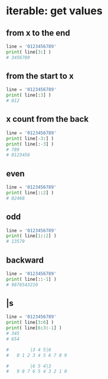 # iterable: get values

## from x to the end
```python
line = '0123456789'
print( line[3:] )
# 3456789
```

## from the start to x
```python
line = '0123456789'
print( line[:3] )
# 012
```

## x count from the back
```python
line = '0123456789'
print( line[-3:] )
print( line[:-3] )
# 789
# 0123456
```

## even
```python
line = '0123456789'
print( line[::2] )
# 02468
```

## odd
```python
line = '0123456789'
print( line[1::2] )
# 13579
```

## backward
```python
line = '0123456789'
print( line[::-1] )
# 9876543210
```

## |s
```python
line = '0123456789'
print( line[3:6] )
print( line[6:3:-1] )
# 345
# 654

#        |3 4 5|6
#   0 1 2 3 4 5 6 7 8 9

#        |6 5 4|3
#   9 8 7 6 5 4 3 2 1 0
```
